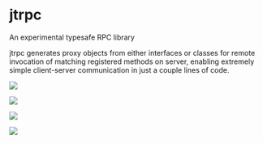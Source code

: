 # jtrpc
An experimental typesafe RPC library

jtrpc generates proxy objects from either interfaces or classes for remote invocation of matching registered methods on server, enabling extremely simple client-server communication in just a couple lines of code. 


![](https://i.gyazo.com/7454eb3d9cafd38f84051985770ac765.png)

![](https://i.gyazo.com/41b29938b91e9d42bced4178e1f95733.png)

![](https://i.gyazo.com/68434c72271f19ba58e207a31c839098.png)

![](https://i.gyazo.com/17c39388d228add6aa4ea110f89241c9.png)
